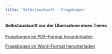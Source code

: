 ```yaml
---
title: 'Selbstauskunft - Fragebogen'
---
```


#### Selbstauskunft vor der Übernahme eines Tieres
[Fragebogen im PDF-Format herunterladen](Hundeseelen-Nothilfe%20Selbstauskunft%20Fragebogen.pdf "Hundeseelen-Nothilfe Selbstauskunft Fragebogen.pdf")

[Fragebogen im Word-Format herunterladen](Hundeseelen-Nothilfe%20Selbstauskunft%20Fragebogen.doc "Hundeseelen-Nothilfe Selbstauskunft Fragebogen.doc")